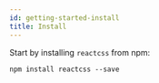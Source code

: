 ```yaml
---
id: getting-started-install
title: Install
---
```


Start by installing `reactcss` from npm:
```
npm install reactcss --save
```
